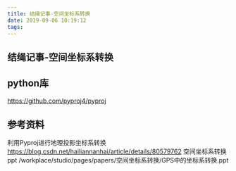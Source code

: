 ```yaml
---
title: 结绳记事-空间坐标系转换
date: 2019-09-06 10:19:12
tags:
---
```


## 结绳记事-空间坐标系转换

## python库
https://github.com/pyproj4/pyproj


## 参考资料
利用Pyproj进行地理投影坐标系转换 https://blog.csdn.net/hailiannanhai/article/details/80579762
空间坐标系转换ppt /workplace/studio/pages/papers/空间坐标系转换/GPS中的坐标系转换.ppt

